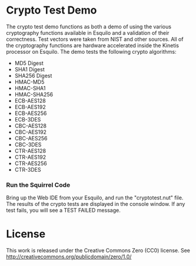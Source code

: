 Crypto Test Demo
================
The crypto test demo functions as both a demo of using the various cryptography
functions available in Esquilo and a validation of their correctness.  Test
vectors were taken from NIST and other sources.  All of the cryptography
functions are hardware accelerated inside the Kinetis processor on Esquilo.
The demo tests the following crypto algorithms:
 * MD5 Digest
 * SHA1 Digest
 * SHA256 Digest
 * HMAC-MD5
 * HMAC-SHA1
 * HMAC-SHA256
 * ECB-AES128
 * ECB-AES192
 * ECB-AES256
 * ECB-3DES
 * CBC-AES128
 * CBC-AES192
 * CBC-AES256
 * CBC-3DES
 * CTR-AES128
 * CTR-AES192
 * CTR-AES256
 * CTR-3DES

### Run the Squirrel Code

Bring up the Web IDE from your Esquilo, and run the "cryptotest.nut" file.
The results of the crypto tests are displayed in the console window.  If any
test fails, you will see a TEST FAILED message.

# License

This work is released under the Creative Commons Zero (CC0) license.
See http://creativecommons.org/publicdomain/zero/1.0/
